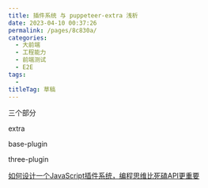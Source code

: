 ```yaml
---
title: 插件系统 与 puppeteer-extra 浅析
date: 2023-04-10 00:37:26
permalink: /pages/8c830a/
categories: 
  - 大前端
  - 工程能力
  - 前端测试
  - E2E
tags: 
  - 
titleTag: 草稿
---
```


三个部分

extra

base-plugin

three-plugin

[如何设计一个JavaScript插件系统，编程思维比死磕API更重要](https://zhuanlan.zhihu.com/p/337084052)